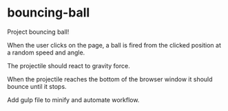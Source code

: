 # bouncing-ball
Project bouncing ball!

When the user clicks on the page, a ball is fired from the clicked position at a random speed and angle.

The projectile should react to gravity force.

When the projectile reaches the bottom of the browser window it should bounce until it stops.

Add gulp file to minify and automate workflow.
